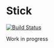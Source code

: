 Stick
=====

[![Build Status](https://travis-ci.org/icambridge/stick.svg?branch=master)](https://travis-ci.org/icambridge/stick)

Work in progress
